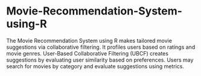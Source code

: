 # Movie-Recommendation-System-using-R
The Movie Recommendation System using R makes tailored movie suggestions via collaborative filtering. It profiles users based on ratings and movie genres. User-Based Collaborative Filtering (UBCF) creates suggestions by evaluating user similarity based on preferences. Users may search for movies by category and evaluate suggestions using metrics. 
